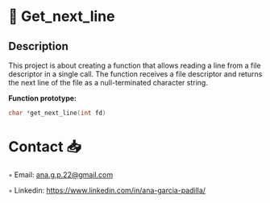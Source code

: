 # 📖 Get_next_line

## Description

This project is about creating a function that allows reading a line from a file descriptor in a single call. The function receives a file descriptor and returns the next line of the file as a null-terminated character string.

<b>Function prototype:</b>

```C
char *get_next_line(int fd)
```
# Contact 📥
◦ Email: ana.g.p.22@gmail.com

◦ Linkedin: https://www.linkedin.com/in/ana-garcia-padilla/
